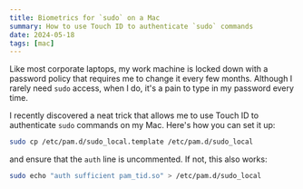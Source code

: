 ```yaml
---
title: Biometrics for `sudo` on a Mac
summary: How to use Touch ID to authenticate `sudo` commands
date: 2024-05-18
tags: [mac]
---
```


Like most corporate laptops, my work machine is locked down with a password policy that requires me to change it every
few months. Although I rarely need `sudo` access, when I do, it's a pain to type in my password every time.

I recently discovered a neat trick that allows me to use Touch ID to authenticate `sudo` commands on my Mac. Here's how
you can set it up:

```sh
sudo cp /etc/pam.d/sudo_local.template /etc/pam.d/sudo_local
```

and ensure that the `auth` line is uncommented. If not, this also works:

```sh
sudo echo "auth sufficient pam_tid.so" > /etc/pam.d/sudo_local
```
